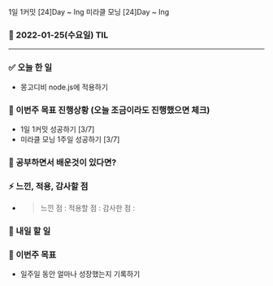1일 1커밋 [24]Day ~ Ing
미라클 모닝 [24]Day ~ Ing

### 📆 2022-01-25(수요일) TIL

---

### ✅ 오늘 한 일

- 몽고디비 node.js에 적용하기

### 🐎 이번주 목표 진행상황 (오늘 조금이라도 진행했으면 체크)

- 1일 1커밋 성공하기 [3/7]
- 미라클 모닝 1주일 성공하기 [3/7]

### 🤔 공부하면서 배운것이 있다면?

### ⚡ 느낀, 적용, 감사할 점

- > 느낀 점 :
  > 적용할 점 :
  > 감사한 점 :

### 🚀 내일 할 일

### 🎯 이번주 목표

- 일주일 동안 얼마나 성장했는지 기록하기
